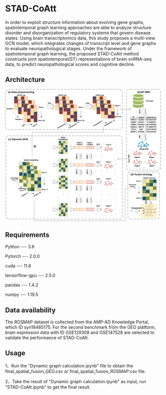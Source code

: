 # STAD-CoAtt

In order to exploit structure information about evolving gene graphs, spatiotemporal graph learning approaches are able to analyze structure disorder and disorganization of regulatory systems that govern disease states.  Using brain transcriptomics data, this study proposes a multi-view GCN model, which integrates changes of transcript level and gene graphs to evaluate neuropathological stages.  Under the framework of spatiotemporal graph learning, the proposed STAD-CoAtt method constructs joint spatiotemporal(ST) representations of brain snRNA-seq data, to predict neuropathological scores and cognitive decline.

## Architecture

![image-20241006010039202](./Architecture)

## Requirements

Python --- 3.8

Pytorch --- 2.0.0

cuda --- 11.8

tensorflow-gpu --- 2.5.0

pandas --- 1.4.2

numpy --- 1.19.5

## Data availability

The ROSMAP dataset is collected from the AMP-AD Knowledge Portal, which ID syn18485175.  For the second benchmark from the GEO platform, brain expression data with ID GSE129308 and GSE147528 are selected to validate the performance of STAD-CoAtt.

## Usage

1、Run the "Dynamic graph calculation.ipynb" file to obtain the final_spatial_fusion_GEO.csv or final_spatial_fusion_ROSMAP.csv file.

2、Take the result of "Dynamic graph calculation.ipynb" as input, run "STAD-CoAtt.ipynb" to get the final result.
